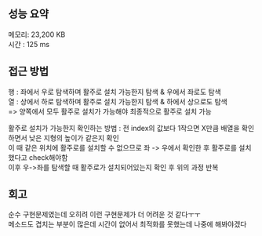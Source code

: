 
## 성능 요약
메모리: 23,200 KB	
시간 : 125 ms


## 접근 방법
행 : 좌에서 우로 탐색하며 활주로 설치 가능한지 탐색 & 우에서 좌로도 탐색  
열 : 상에서 하로 탐색하며 활주로 설치 가능한지 탐색 & 하에서 상으로도 탐색  
=> 양쪽에서 모두 활주로 설치가 가능해야 최종적으로 활주로 설치 가능  

활주로 설치가 가능한지 확인하는 방법 : 전 index의 값보다 1작으면 X만큼 배열을 확인하면서 낮은 지형의 높이가 같은지 확인  
이 때 같은 위치에 활주로를 설치할 수 없으므로 좌 -> 우에서 확인한 후 활주로를 설치했다고 check해야함  
이후 우->좌를 탐색할 때 활주로가 설치되어있는지 확인 후 위의 과정 반복   


## 회고
순수 구현문제였는데 오히려 이런 구현문제가 더 어려운 것 같다ㅜㅜ  
메소드도 겹치는 부분이 많은데 시간이 없어서 최적화를 못했는데 나중에 해봐야겠다   
